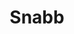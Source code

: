 ---
image: /assets/images/projects/snabb.png
permalink: /engineering/projects/snabb/
project_link_name: snabb
project_url: https://github.com/snabbco/snabb
statsAvailable: 'false'
title: Snabb
---